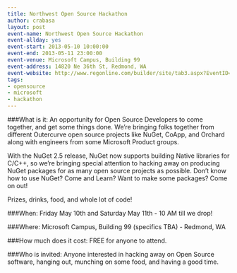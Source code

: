 ```yaml
---
title: Northwest Open Source Hackathon
author: crabasa
layout: post
event-name: Northwest Open Source Hackathon
event-allday: yes
event-start: 2013-05-10 10:00:00
event-end: 2013-05-11 23:00:00
event-venue: Microsoft Campus, Building 99
event-address: 14820 Ne 36th St, Redmond, WA
event-website: http://www.regonline.com/builder/site/tab3.aspx?EventID=1224520
tags:
- opensource
- microsoft
- hackathon
---
```

###What is it: 
An opportunity for Open Source Developers to come together, and get some things done. We’re bringing folks together from different Outercurve open source projects like NuGet, CoApp, and Orchard along with engineers from some Microsoft Product groups.

With the NuGet 2.5 release, NuGet now supports building Native libraries for C/C++, so we’re bringing special attention to hacking away on producing NuGet packages for as many open source projects as possible. Don’t know how to use NuGet? Come and Learn? Want to make some packages? Come on out!

Prizes, drinks, food, and whole lot of code!

###When: 
Friday May 10th and Saturday May 11th  - 10 AM till we drop!

###Where: 
Microsoft Campus, Building 99 (specifics TBA) - Redmond, WA

###How much does it cost:
FREE for anyone to attend.

###Who is invited: 
Anyone interested in hacking away on Open Source software, hanging out, munching on some food, and having a good time.

